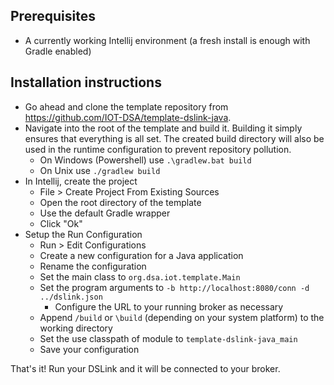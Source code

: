 ## Prerequisites

- A currently working Intellij environment (a fresh install is enough with Gradle enabled)

## Installation instructions

- Go ahead and clone the template repository from https://github.com/IOT-DSA/template-dslink-java.
- Navigate into the root of the template and build it. Building it simply ensures that everything is all set. The created build directory will also be used in the runtime configuration to prevent repository pollution.
   - On Windows (Powershell) use `.\gradlew.bat build`
   - On Unix use `./gradlew build`
- In Intellij, create the project
  - File > Create Project From Existing Sources
  - Open the root directory of the template
  - Use the default Gradle wrapper
  - Click "Ok"
- Setup the Run Configuration
  - Run > Edit Configurations
  - Create a new configuration for a Java application
  - Rename the configuration
  - Set the main class to `org.dsa.iot.template.Main`
  - Set the program arguments to `-b http://localhost:8080/conn -d ../dslink.json`
    - Configure the URL to your running broker as necessary
  - Append `/build` or `\build` (depending on your system platform) to the working directory
  - Set the use classpath of module to `template-dslink-java_main`
  - Save your configuration

That's it! Run your DSLink and it will be connected to your broker.